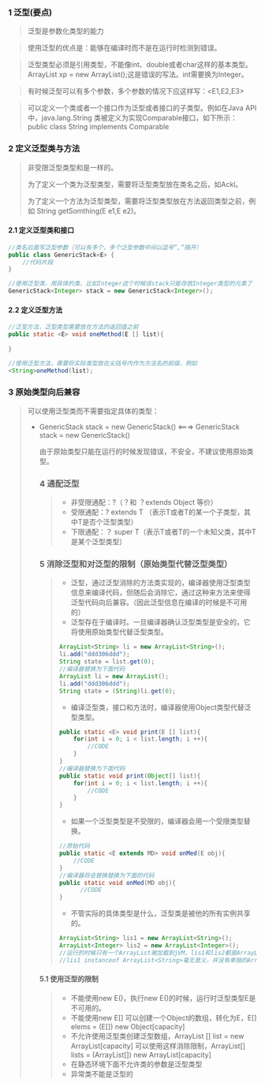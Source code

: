 ### 1 泛型(要点)

> 泛型是参数化类型的能力<br>

> 使用泛型的优点是：能够在编译时而不是在运行时检测到错误。 

> 泛型类型必须是引用类型，不能像int、double或者char这样的基本类型。ArrayList<int> xp = new ArrayList<int>();这是错误的写法。int需要换为Integer。

> 有时候泛型可以有多个参数，多个参数的情况下应这样写：<E1,E2,E3>

> 可以定义一个类或者一个接口作为泛型或者接口的子类型。例如在Java API中，java.lang.String 类被定义为实现Comparable接口，如下所示：public class String implements Comparable<String>

### 2 定义泛型类与方法

> 非受限泛型类型<E>和<E extends Object>是一样的。
>
> 为了定义一个类为泛型类型，需要将泛型类型放在类名之后，如Ackl<E>。
>
> 为了定义一个方法为泛型类型，需要将泛型类型放在方法返回类型之前，例如 <E> String getSomthing(E e1,E e2)。

#### 2.1 定义泛型类和接口
```java
//类名后面写泛型参数（可以有多个，多个泛型参数中间以逗号“,”隔开）
public class GenericStack<E> {
    //代码片段
}

//使用泛型类，用具体的类，比如Integer这个时候该stack只能存放Integer类型的元素了
GenericStack<Integer> stack = new GenericStack<Integer>();
```
#### 2.2 定义泛型方法

```java
//泛型方法，泛型类型需要放在方法的返回值之前
public static <E> void oneMethod(E [] list){
    
}

//使用泛型方法，需要将实际类型放在尖括号内作为方法名的前缀，例如
<String>oneMethod(list);
```

### 3 原始类型向后兼容

> 可以使用泛型类而不需要指定具体的类型：
>
> - GenericStack stack = new GenericStack()  <===> GenericStack<Object> stack = new GenericStack<Object>()
>
> 由于原始类型只能在运行的时候发现错误，不安全，不建议使用原始类型。

### 4 通配泛型

> - 非受限通配：?（？和 ？extends Object 等价）
> - 受限通配：? extends T （表示T或者T的某一个子类型，其中T是否个泛型类型）
> - 下限通配：？ super T（表示T或者T的一个未知父类，其中T是某个泛型类型）

### 5 消除泛型和对泛型的限制（原始类型代替泛型类型）

> - 泛型，通过泛型消除的方法类实现的，编译器使用泛型类型信息来编译代码，但随后会消除它，通过这种来方法来使得泛型代码向后兼容。（因此泛型信息在编译的时候是不可用的）
> - 泛型存在于编译时。一旦编译器确认泛型类型是安全的，它将使用原始类型代替泛型类型。
>
> ``````java
> ArrayList<String> li = new ArrayList<String>();
> li.add("ddd306ddd"); 
> String state = list.get(0);
> //编译器替换为下面代码
> ArrayList li = new ArrayList();
> li.add("ddd306ddd");
> String state = (String)li.get(0);
> ``````
>
> - 编译泛型类，接口和方法时，编译器使用Object类型代替泛型类型。
>
> ``````java
> public static <E> void print(E [] list){ 
>     for(int i = 0; i < list.length; i ++){
>         //CODE
>     }
> }
> //编译器替换为下面代码
> public static void print(Object[] list){
>     for(int i = 0; i < list.length; i ++){
>         //CODE
>     }
> }
> ``````
>
> - 如果一个泛型类型是不受限的，编译器会用一个受限类型替换。
>
> ``````java
> //原始代码
> public static <E extends MD> void onMed(E obj){
>     //CODE
> }
> //编译器将会替换替换为下面的代码
> public static void onMed(MD obj){
>    	//CODE
> }
> ``````
>
> - 不管实际的具体类型是什么，泛型类是被他的所有实例共享的。
>
> ``````java
> ArrayList<String> lis1 = new ArrayList<String>();
> ArrayList<Integer> lis2 = new ArrayList<Integer>();
> //运行的时候只有一个ArrayList被加载到jVM，lis1和lis2都是ArrayList的实例
> //lis1 instanceof ArrayList<String>毫无意义，并没有单独的ArrayList<String>类被装载到JVM
> ``````

#### 5.1 使用泛型的限制

> - 不能使用new E()，执行new E()的时候，运行时泛型类型E是不可用的。
> - 不能使用new E[]
>   可以创建一个Object的数组，转化为E，E[] elems = (E[]) new Object[capacity]
> - 不允许使用泛型类创建泛型数组，ArrayList<String> [] list = new ArrayList<String>[capacity]
>   可以使用这样消除限制，ArrayList<String>[] lists = (ArrayList<String>[]) new ArrayList[capacity]
> - 在静态环境下面不允许类的参数是泛型类型
> - 异常类不能是泛型的